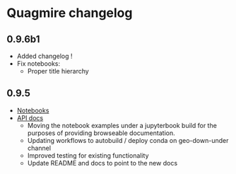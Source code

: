 # Quagmire changelog

## 0.9.6b1

  - Added changelog !
  - Fix notebooks:
    - Proper title hierarchy


## 0.9.5 

  - [Notebooks](https://underworldcode.github.io/quagmire/0.9.5)
  - [API docs](https://underworldcode.github.io/stripy/quagmire/0.9.5)
    - Moving the notebook examples under a jupyterbook build for the purposes of providing browseable documentation.  
    - Updating workflows to autobuild / deploy conda on geo-down-under channel 
    - Improved testing for existing functionality
    - Update README and docs to point to the new docs

